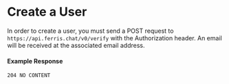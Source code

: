 # Create a User

In order to create a user, you must send a POST request to `https://api.ferris.chat/v0/verify` with the Authorization header. An email will be received at the associated email address.

#### Example Response

```
204 NO CONTENT
```
